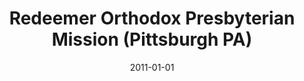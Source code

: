 ---
date: &id001 2011-01-01
end_date: null
location:
  address: 1900 Graham Boulevard
  city: Pittsburgh
  state: PA
minister:
- end: null
  name: Thomas G. Albaugh
  start: 2011-01-01
  type: Organizing Pastor
ministers:
- Thomas G. Albaugh
name: Redeemer Orthodox Presbyterian Mission
names: null
origination_date: *id001
raw_data: "PA  Pittsburgh\nRedeemer Orthodox Presbyterian Mission  (2011\u2013 )\n\
  1900 Graham Boulevard\nOrg. Pastor: Thomas G. Albaugh, 2011\u2013"
received_from: null
states:
- PA
status:
  active: true
  end_date: null
  reason: null
  received_from: null
  withdrawal_to: null
title: Redeemer Orthodox Presbyterian Mission (Pittsburgh PA)
year_established:
- 2011

---